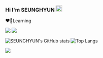 ### Hi I'm SEUNGHYUN <img src="https://media.giphy.com/media/hvRJCLFzcasrR4ia7z/giphy.gif" width="20px"> 

❤️‍🔥Learning 
<p align="left">
<img src="https://img.shields.io/badge/C++-000000?style=flat-square&logo=C%2B%2B&logoColor=white"/>
<img src="https://img.shields.io/badge/Unreal Engine-313131?style=flat-square&logo=Unrealengine&logoColor=white"/>

<br>
  

![SEUNGHYUN's GitHub stats](https://github-readme-stats.vercel.app/api?username=YOOSEUNGHYUN&theme=radical&show_icons=true)
![Top Langs](https://github-readme-stats.vercel.app/api/top-langs/?username=YOOSEUNGHYUN&layout=compact&theme=radical)



  <img src="https://ghchart.rshah.org/6e5494/YOOSEUNGHYUN" />

